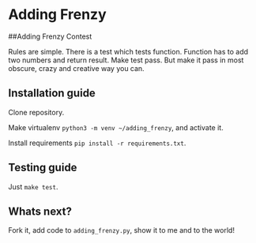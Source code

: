 # Adding Frenzy
##Adding Frenzy Contest

Rules are simple. There is a test which tests function. Function has to add two numbers and return result. Make test pass.
But make it pass in most obscure, crazy and creative way you can.

## Installation guide

Clone repository.

Make virtualenv `python3 -m venv ~/adding_frenzy`, and activate it.

Install requirements `pip install -r requirements.txt`.

## Testing guide

Just `make test`.

## Whats next?

Fork it, add code to `adding_frenzy.py`, show it to me and to the world!
